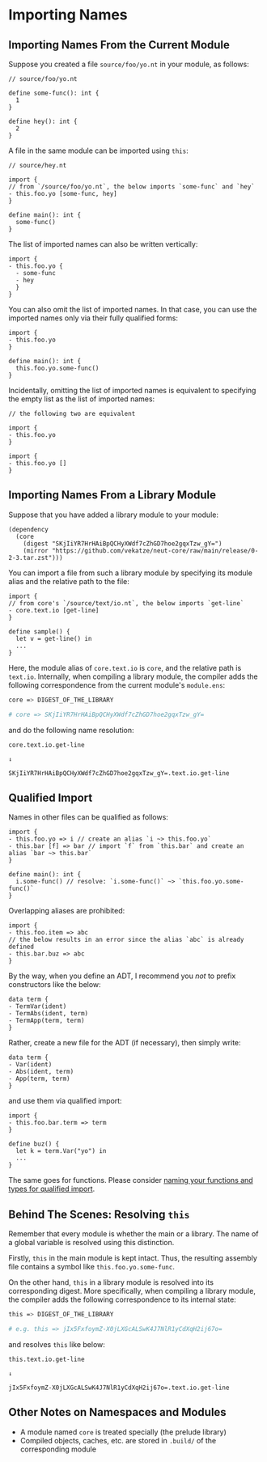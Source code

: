 # Importing Names

## Importing Names From the Current Module

Suppose you created a file `source/foo/yo.nt` in your module, as follows:

```neut
// source/foo/yo.nt

define some-func(): int {
  1
}

define hey(): int {
  2
}
```

A file in the same module can be imported using `this`:

```neut
// source/hey.nt

import {
// from `/source/foo/yo.nt`, the below imports `some-func` and `hey`
- this.foo.yo [some-func, hey]
}

define main(): int {
  some-func()
}
```

The list of imported names can also be written vertically:

```neut
import {
- this.foo.yo {
  - some-func
  - hey
  }
}
```

You can also omit the list of imported names. In that case, you can use the imported names only via their fully qualified forms:

```neut
import {
- this.foo.yo
}

define main(): int {
  this.foo.yo.some-func()
}
```

Incidentally, omitting the list of imported names is equivalent to specifying the empty list as the list of imported names:

```neut
// the following two are equivalent

import {
- this.foo.yo
}

import {
- this.foo.yo []
}
```

## Importing Names From a Library Module

Suppose that you have added a library module to your module:

```ens
(dependency
  (core
    (digest "SKjIiYR7HrHAiBpQCHyXWdf7cZhGD7hoe2gqxTzw_gY=")
    (mirror "https://github.com/vekatze/neut-core/raw/main/release/0-2-3.tar.zst")))
```

You can import a file from such a library module by specifying its module alias and the relative path to the file:

```neut
import {
// from core's `/source/text/io.nt`, the below imports `get-line`
- core.text.io [get-line]
}

define sample() {
  let v = get-line() in
  ...
}
```

Here, the module alias of `core.text.io` is `core`, and the relative path is `text.io`. Internally, when compiling a library module, the compiler adds the following correspondence from the current module's `module.ens`:

```sh
core => DIGEST_OF_THE_LIBRARY

# core => SKjIiYR7HrHAiBpQCHyXWdf7cZhGD7hoe2gqxTzw_gY=
```

and do the following name resolution:

```text
core.text.io.get-line

↓

SKjIiYR7HrHAiBpQCHyXWdf7cZhGD7hoe2gqxTzw_gY=.text.io.get-line
```

## Qualified Import

Names in other files can be qualified as follows:

```neut
import {
- this.foo.yo => i // create an alias `i ~> this.foo.yo`
- this.bar [f] => bar // import `f` from `this.bar` and create an alias `bar ~> this.bar`
}

define main(): int {
  i.some-func() // resolve: `i.some-func()` ~> `this.foo.yo.some-func()`
}
```

Overlapping aliases are prohibited:

```neut
import {
- this.foo.item => abc
// the below results in an error since the alias `abc` is already defined
- this.bar.buz => abc
}

```

By the way, when you define an ADT, I recommend you *not* to prefix constructors like the below:

```neut
data term {
- TermVar(ident)
- TermAbs(ident, term)
- TermApp(term, term)
}
```

Rather, create a new file for the ADT (if necessary), then simply write:

```neut
data term {
- Var(ident)
- Abs(ident, term)
- App(term, term)
}
```

and use them via qualified import:

```neut
import {
- this.foo.bar.term => term
}

define buz() {
  let k = term.Var("yo") in
  ...
}
```

The same goes for functions. Please consider [naming your functions and types for qualified import](https://mail.haskell.org/pipermail/haskell-cafe/2008-June/043986.html).

## Behind The Scenes: Resolving `this`

Remember that every module is whether the main or a library. The name of a global variable is resolved using this distinction.

Firstly, `this` in the main module is kept intact. Thus, the resulting assembly file contains a symbol like `this.foo.yo.some-func`.

On the other hand, `this` in a library module is resolved into its corresponding digest. More specifically, when compiling a library module, the compiler adds the following correspondence to its internal state:

```sh
this => DIGEST_OF_THE_LIBRARY

# e.g. this => jIx5FxfoymZ-X0jLXGcALSwK4J7NlR1yCdXqH2ij67o=
```

and resolves `this` like below:

```text
this.text.io.get-line

↓

jIx5FxfoymZ-X0jLXGcALSwK4J7NlR1yCdXqH2ij67o=.text.io.get-line
```

## Other Notes on Namespaces and Modules

- A module named `core` is treated specially (the prelude library)
- Compiled objects, caches, etc. are stored in `.build/` of the corresponding module
